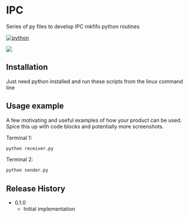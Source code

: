 # IPC
Series of py files to develop IPC mkfifo python routines

[![python](https://img.shields.io/badge/Python-3.9-3776AB.svg?style=flat&logo=python&logoColor=white)](https://www.python.org)

![](header.png)

## Installation

Just need python installed and run these scripts from the linux command line

## Usage example

A few motivating and useful examples of how your product can be used. Spice this up with code blocks and potentially more screenshots.

Terminal 1:
```sh
python receiver.py
```
Terminal 2:
```sh
python sender.py
```

## Release History

* 0.1.0
    * Initial implementation
